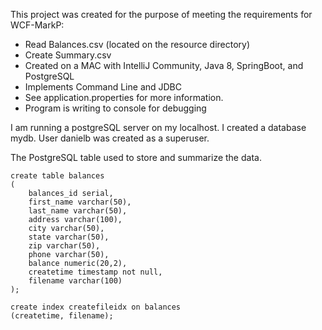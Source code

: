 This project was created for the purpose of meeting the requirements for WCF-MarkP:

- Read Balances.csv (located on the resource directory)
- Create Summary.csv
- Created on a MAC with IntelliJ Community, Java 8, SpringBoot, and PostgreSQL
- Implements Command Line and JDBC
- See application.properties for more information.
- Program is writing to console for debugging


I am running a postgreSQL server on my localhost.  I created a database mydb.
User danielb was created as a superuser.

The PostgreSQL table used to store and summarize the data.

```
create table balances
(
	balances_id serial,
	first_name varchar(50),
	last_name varchar(50),
	address varchar(100),
	city varchar(50),
	state varchar(50),
	zip varchar(50),
	phone varchar(50),
	balance numeric(20,2),
	createtime timestamp not null,
	filename varchar(100)
);

create index createfileidx on balances 
(createtime, filename);
```

